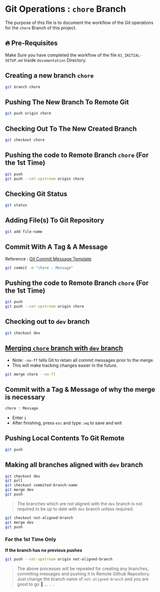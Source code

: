 # Git Operations : `chore` Branch

The purpose of this file is to document the workflow of the Git operations for the `chore` Branch of this project.

## 🔥 Pre-Requisites

Make Sure you have completed the workflow of the file `01_INITIAL-SETUP.md` inside `documentation` Directory.

## Creating a new branch `chore`

```sh
git branch chore
```

## Pushing The New Branch To Remote Git

```sh
git push origin chore
```

## Checking Out To The New Created Branch

```sh
git checkout chore
```

## Pushing the code to Remote Branch `chore` (For the 1st Time)

```sh
git push
git push --set-upstream origin chore
```

## Checking Git Status

```sh
git status
```

## Adding File(s) To Git Repository

```sh
git add file-name
```

## Commit With A Tag & A Message

Reference : [Git Commit Message Template](../../GIT-COMMIT-MESSAGE-TEMPLATE.md)

```sh
git commit -m "chore : Message"
```

## Pushing the code to Remote Branch `chore` (For the 1st Time)

```sh
git push
git push --set-upstream origin chore
```

## Checking out to `dev` branch

```sh
git checkout dev
```

## <ins>Merging `chore` branch with `dev` branch</ins>

- Note: `-no-ff` tells Git to retain all commit messages prior to the merge.
- This will make tracking changes easier in the future.

```sh
git merge chore --no-ff
```

## Commit with a Tag & Message of why the merge is necessary

```sh
chore : Message
```

- Enter `i`
- After finishing, press `esc` and type `:wq` to save and exit

## Pushing Local Contents To Git Remote

```sh
git push
```

## Making all branches aligned with `dev` branch

```sh
git checkout dev
git pull
git checkout commited-branch-name
git merge dev
git push
```

> The branches which are not aligned with the `dev` branch is not required to be up to date with `dev` branch unless required.

```sh
git checkout not-aligned-branch
git merge dev
git push
```

### For the 1st Time Only
<b>If the branch has no previous pushes</b>

```sh
git push --set-upstream origin not-aligned-branch
```

> The above processes will be repeated for creating any branches, commiting messages and pushing it to Remote Github Repository. Just change the branch name of `not-aligned-branch` and you are good to go 🚀 ... .. .